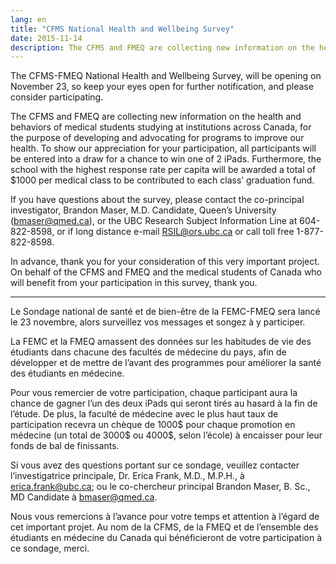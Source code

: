 ```yaml
---
lang: en
title: "CFMS National Health and Wellbeing Survey"
date: 2015-11-14
description: The CFMS and FMEQ are collecting new information on the health and behaviors of medical students studying at institutions across Canada, for the purpose of developing and advocating for programs to improve our health.
---
```


The CFMS-FMEQ National Health and Wellbeing Survey, will be opening on November 23, so keep your eyes open for further notification, and please consider participating.

The CFMS and FMEQ are collecting new information on the health and behaviors of medical students studying at institutions across Canada, for the purpose of developing and advocating for programs to improve our health.
To show our appreciation for your participation, all participants will be entered into a draw for a chance to win one of 2 iPads. Furthermore, the school with the highest response rate per capita will be awarded a total of $1000 per medical class to be contributed to each class’ graduation fund.

If you have questions about the survey, please contact the co-principal investigator, Brandon Maser, M.D. Candidate, Queen’s University ([bmaser@qmed.ca](mailto:bmaser@qmed.ca)), or the UBC Research Subject Information Line at 604-822-8598, or if long distance e-mail [RSIL@ors.ubc.ca](mailto:RSIL@ors.ubc.ca) or call toll free 1-877-822-8598.

In advance, thank you for your consideration of this very important project. On behalf of the CFMS and FMEQ and the medical students of Canada who will benefit from your participation in this survey, thank you.
 
<hr>

Le Sondage national de santé et de bien-être de la FEMC-FMEQ sera lancé le 23 novembre, alors surveillez vos messages et songez à y participer.

La FEMC et la FMEQ amassent des données sur les habitudes de vie des étudiants dans chacune des facultés de médecine du pays, afin de développer et de mettre de l’avant des programmes pour améliorer la santé des étudiants en médecine.

Pour vous remercier de votre participation, chaque participant aura la chance de gagner l’un des deux iPads qui seront tirés au hasard à la fin de l’étude. De plus, la faculté de médecine avec le plus haut taux de participation recevra un chèque de 1000$ pour chaque promotion en médecine (un total de 3000$ ou 4000$, selon l’école) à encaisser pour leur fonds de bal de finissants.

Si vous avez des questions portant sur ce sondage, veuillez contacter l’investigatrice principale, Dr. Erica Frank, M.D., M.P.H., à [erica.frank@ubc.ca](mailto:erica.frank@ubc.ca); ou le co-chercheur principal Brandon Maser, B. Sc., MD Candidate à [bmaser@qmed.ca](mailto:erica.frank@ubc.ca).

Nous vous remercions à l’avance pour votre temps et attention à l’égard de cet important projet. Au nom de la CFMS, de la FMEQ et de l’ensemble des étudiants en médecine du Canada qui bénéficieront de votre participation à ce sondage, merci.